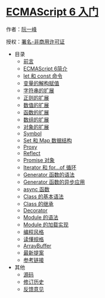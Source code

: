 # [ECMAScript 6 入门]()

作者：[阮一峰](http://www.ruanyifeng.com)

授权：<a rel="license" href="http://creativecommons.org/licenses/by-nc/4.0/">署名-非商用许可证</a>

- 目录
  - [前言](README.md)
  - [ECMAScript 6简介](docs/intro.md)
  - [let 和 const 命令](docs/let.md)
  - [变量的解构赋值](docs/destructuring.md)
  - [字符串的扩展](docs/string.md)
  - [正则的扩展](docs/regex.md)
  - [数值的扩展](docs/number.md)
  - [函数的扩展](docs/function.md)
  - [数组的扩展](docs/array.md)
  - [对象的扩展](docs/object.md)
  - [Symbol](docs/symbol.md)
  - [Set 和 Map 数据结构](docs/set-map.md)
  - [Proxy](docs/proxy.md)
  - [Reflect](docs/reflect.md)
  - [Promise 对象](docs/promise.md)
  - [Iterator 和 for...of 循环](docs/iterator.md)
  - [Generator 函数的语法](docs/generator.md)
  - [Generator 函数的异步应用](docs/generator-async.md)
  - [async 函数](docs/async.md)
  - [Class 的基本语法](docs/class.md)
  - [Class 的继承](docs/class-extends.md)
  - [Decorator](docs/decorator.md)
  - [Module 的语法](docs/module.md)
  - [Module 的加载实现](docs/module-loader.md)
  - [编程风格](docs/style.md)
  - [读懂规格](docs/spec.md)
  - [ArrayBuffer](docs/arraybuffer.md)
  - [最新提案](docs/proposals.md)
  - [参考链接](docs/reference.md)
- 其他
  - [源码](http://github.com/ruanyf/es6tutorial/)
  - [修订历史](https://github.com/ruanyf/es6tutorial/commits/gh-pages)
  - [反馈意见](https://github.com/ruanyf/es6tutorial/issues)
